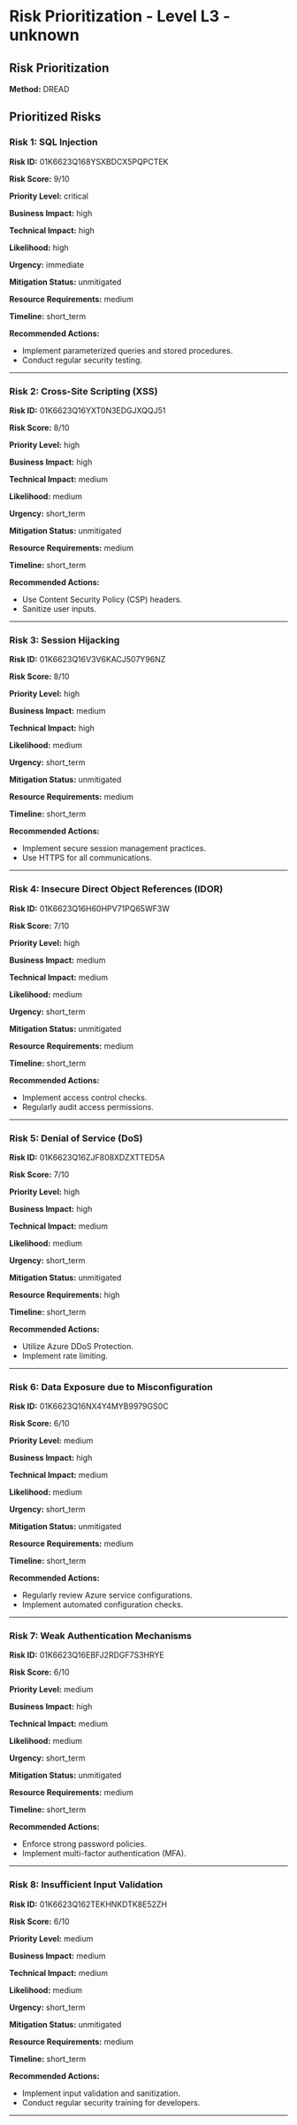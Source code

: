 # Risk Prioritization - Level L3 - unknown

## Risk Prioritization

**Method:** DREAD

## Prioritized Risks

### Risk 1: SQL Injection

**Risk ID:** 01K6623Q168YSXBDCX5PQPCTEK

**Risk Score:** 9/10

**Priority Level:** critical

**Business Impact:** high

**Technical Impact:** high

**Likelihood:** high

**Urgency:** immediate

**Mitigation Status:** unmitigated

**Resource Requirements:** medium

**Timeline:** short_term

**Recommended Actions:**
- Implement parameterized queries and stored procedures.
- Conduct regular security testing.

---

### Risk 2: Cross-Site Scripting (XSS)

**Risk ID:** 01K6623Q16YXT0N3EDGJXQQJ51

**Risk Score:** 8/10

**Priority Level:** high

**Business Impact:** high

**Technical Impact:** medium

**Likelihood:** medium

**Urgency:** short_term

**Mitigation Status:** unmitigated

**Resource Requirements:** medium

**Timeline:** short_term

**Recommended Actions:**
- Use Content Security Policy (CSP) headers.
- Sanitize user inputs.

---

### Risk 3: Session Hijacking

**Risk ID:** 01K6623Q16V3V6KACJ507Y96NZ

**Risk Score:** 8/10

**Priority Level:** high

**Business Impact:** medium

**Technical Impact:** high

**Likelihood:** medium

**Urgency:** short_term

**Mitigation Status:** unmitigated

**Resource Requirements:** medium

**Timeline:** short_term

**Recommended Actions:**
- Implement secure session management practices.
- Use HTTPS for all communications.

---

### Risk 4: Insecure Direct Object References (IDOR)

**Risk ID:** 01K6623Q16H60HPV71PQ65WF3W

**Risk Score:** 7/10

**Priority Level:** high

**Business Impact:** medium

**Technical Impact:** medium

**Likelihood:** medium

**Urgency:** short_term

**Mitigation Status:** unmitigated

**Resource Requirements:** medium

**Timeline:** short_term

**Recommended Actions:**
- Implement access control checks.
- Regularly audit access permissions.

---

### Risk 5: Denial of Service (DoS)

**Risk ID:** 01K6623Q16ZJF808XDZXTTED5A

**Risk Score:** 7/10

**Priority Level:** high

**Business Impact:** high

**Technical Impact:** medium

**Likelihood:** medium

**Urgency:** short_term

**Mitigation Status:** unmitigated

**Resource Requirements:** high

**Timeline:** short_term

**Recommended Actions:**
- Utilize Azure DDoS Protection.
- Implement rate limiting.

---

### Risk 6: Data Exposure due to Misconfiguration

**Risk ID:** 01K6623Q16NX4Y4MYB9979GS0C

**Risk Score:** 6/10

**Priority Level:** medium

**Business Impact:** high

**Technical Impact:** medium

**Likelihood:** medium

**Urgency:** short_term

**Mitigation Status:** unmitigated

**Resource Requirements:** medium

**Timeline:** short_term

**Recommended Actions:**
- Regularly review Azure service configurations.
- Implement automated configuration checks.

---

### Risk 7: Weak Authentication Mechanisms

**Risk ID:** 01K6623Q16EBFJ2RDGF7S3HRYE

**Risk Score:** 6/10

**Priority Level:** medium

**Business Impact:** high

**Technical Impact:** medium

**Likelihood:** medium

**Urgency:** short_term

**Mitigation Status:** unmitigated

**Resource Requirements:** medium

**Timeline:** short_term

**Recommended Actions:**
- Enforce strong password policies.
- Implement multi-factor authentication (MFA).

---

### Risk 8: Insufficient Input Validation

**Risk ID:** 01K6623Q162TEKHNKDTK8E52ZH

**Risk Score:** 6/10

**Priority Level:** medium

**Business Impact:** medium

**Technical Impact:** medium

**Likelihood:** medium

**Urgency:** short_term

**Mitigation Status:** unmitigated

**Resource Requirements:** medium

**Timeline:** short_term

**Recommended Actions:**
- Implement input validation and sanitization.
- Conduct regular security training for developers.

---

